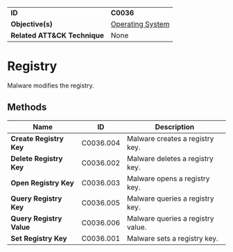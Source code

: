 |||
|---|---|
|**ID**|**C0036**|
|**Objective(s)**|[Operating System](../operating-system)|
|**Related ATT&CK Technique**|None|


Registry
========
Malware modifies the registry. 

Methods
-------
|Name|ID|Description|
|---|---|---|
|**Create Registry Key**|C0036.004|Malware creates a registry key.|
|**Delete Registry Key**|C0036.002|Malware deletes a registry key.|
|**Open Registry Key**|C0036.003|Malware opens a registry key.|
|**Query Registry Key**|C0036.005|Malware queries a registry key.|
|**Query Registry Value**|C0036.006|Malware queries a registry value.|
|**Set Registry Key**|C0036.001|Malware sets a registry key.|
